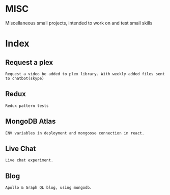 # MISC
Miscellaneous small projects, intended to work on and test small skills

# Index

## Request a plex
`Request a video be added to plex library. With weekly added files sent to chatbot(skype)`
<br>

## Redux
`Redux pattern tests`
<br>

## MongoDB Atlas
`ENV variables in deployment and mongoose connection in react.`
<br>

## Live Chat
`Live chat experiment.`
<br>

## Blog
`Apollo & Graph QL blog, using mongodb.`
